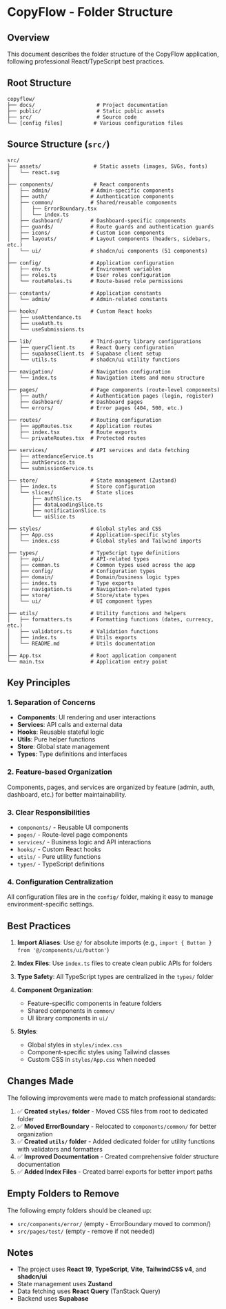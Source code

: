 # CopyFlow - Folder Structure

## Overview

This document describes the folder structure of the CopyFlow application, following professional React/TypeScript best practices.

## Root Structure

```
copyflow/
├── docs/                    # Project documentation
├── public/                  # Static public assets
├── src/                     # Source code
└── [config files]          # Various configuration files
```

## Source Structure (`src/`)

```
src/
├── assets/                 # Static assets (images, SVGs, fonts)
│   └── react.svg
│
├── components/             # React components
│   ├── admin/             # Admin-specific components
│   ├── auth/              # Authentication components
│   ├── common/            # Shared/reusable components
│   │   ├── ErrorBoundary.tsx
│   │   └── index.ts
│   ├── dashboard/         # Dashboard-specific components
│   ├── guards/            # Route guards and authentication guards
│   ├── icons/             # Custom icon components
│   ├── layouts/           # Layout components (headers, sidebars, etc.)
│   └── ui/                # shadcn/ui components (51 components)
│
├── config/                # Application configuration
│   ├── env.ts             # Environment variables
│   ├── roles.ts           # User roles configuration
│   └── routeRoles.ts      # Route-based role permissions
│
├── constants/             # Application constants
│   └── admin/             # Admin-related constants
│
├── hooks/                 # Custom React hooks
│   ├── useAttendance.ts
│   ├── useAuth.ts
│   └── useSubmissions.ts
│
├── lib/                   # Third-party library configurations
│   ├── queryClient.ts     # React Query configuration
│   ├── supabaseClient.ts  # Supabase client setup
│   └── utils.ts           # shadcn/ui utility functions
│
├── navigation/            # Navigation configuration
│   └── index.ts           # Navigation items and menu structure
│
├── pages/                 # Page components (route-level components)
│   ├── auth/              # Authentication pages (login, register)
│   ├── dashboard/         # Dashboard pages
│   └── errors/            # Error pages (404, 500, etc.)
│
├── routes/                # Routing configuration
│   ├── appRoutes.tsx      # Application routes
│   ├── index.tsx          # Route exports
│   └── privateRoutes.tsx  # Protected routes
│
├── services/              # API services and data fetching
│   ├── attendanceService.ts
│   ├── authService.ts
│   └── submissionService.ts
│
├── store/                 # State management (Zustand)
│   ├── index.ts           # Store configuration
│   └── slices/            # State slices
│       ├── authSlice.ts
│       ├── dataLoadingSlice.ts
│       ├── notificationSlice.ts
│       └── uiSlice.ts
│
├── styles/                # Global styles and CSS
│   ├── App.css            # Application-specific styles
│   └── index.css          # Global styles and Tailwind imports
│
├── types/                 # TypeScript type definitions
│   ├── api/               # API-related types
│   ├── common.ts          # Common types used across the app
│   ├── config/            # Configuration types
│   ├── domain/            # Domain/business logic types
│   ├── index.ts           # Type exports
│   ├── navigation.ts      # Navigation-related types
│   ├── store/             # Store/state types
│   └── ui/                # UI component types
│
├── utils/                 # Utility functions and helpers
│   ├── formatters.ts      # Formatting functions (dates, currency, etc.)
│   ├── validators.ts      # Validation functions
│   ├── index.ts           # Utils exports
│   └── README.md          # Utils documentation
│
├── App.tsx                # Root application component
└── main.tsx               # Application entry point
```

## Key Principles

### 1. **Separation of Concerns**
- **Components**: UI rendering and user interactions
- **Services**: API calls and external data
- **Hooks**: Reusable stateful logic
- **Utils**: Pure helper functions
- **Store**: Global state management
- **Types**: Type definitions and interfaces

### 2. **Feature-based Organization**
Components, pages, and services are organized by feature (admin, auth, dashboard, etc.) for better maintainability.

### 3. **Clear Responsibilities**
- `components/` - Reusable UI components
- `pages/` - Route-level page components
- `services/` - Business logic and API interactions
- `hooks/` - Custom React hooks
- `utils/` - Pure utility functions
- `types/` - TypeScript definitions

### 4. **Configuration Centralization**
All configuration files are in the `config/` folder, making it easy to manage environment-specific settings.

## Best Practices

1. **Import Aliases**: Use `@/` for absolute imports (e.g., `import { Button } from '@/components/ui/button'`)

2. **Index Files**: Use `index.ts` files to create clean public APIs for folders

3. **Type Safety**: All TypeScript types are centralized in the `types/` folder

4. **Component Organization**:
   - Feature-specific components in feature folders
   - Shared components in `common/`
   - UI library components in `ui/`

5. **Styles**:
   - Global styles in `styles/index.css`
   - Component-specific styles using Tailwind classes
   - Custom CSS in `styles/App.css` when needed

## Changes Made

The following improvements were made to match professional standards:

1. ✅ **Created `styles/` folder** - Moved CSS files from root to dedicated folder
2. ✅ **Moved ErrorBoundary** - Relocated to `components/common/` for better organization
3. ✅ **Created `utils/` folder** - Added dedicated folder for utility functions with validators and formatters
4. ✅ **Improved Documentation** - Created comprehensive folder structure documentation
5. ✅ **Added Index Files** - Created barrel exports for better import paths

## Empty Folders to Remove

The following empty folders should be cleaned up:
- `src/components/error/` (empty - ErrorBoundary moved to common/)
- `src/pages/test/` (empty - remove if not needed)

## Notes

- The project uses **React 19**, **TypeScript**, **Vite**, **TailwindCSS v4**, and **shadcn/ui**
- State management uses **Zustand**
- Data fetching uses **React Query** (TanStack Query)
- Backend uses **Supabase**
